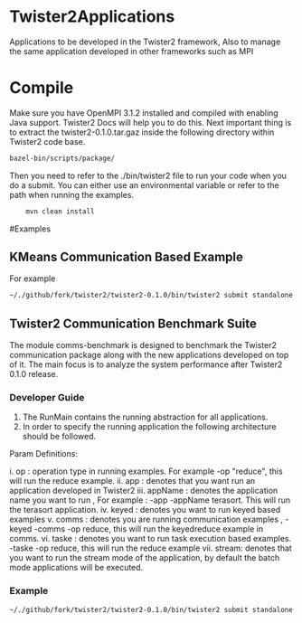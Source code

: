 # Twister2Applications
Applications to be developed in the Twister2 framework, Also to manage the same application developed in other frameworks such as MPI

# Compile

Make sure you have OpenMPI 3.1.2 installed and compiled with enabling Java support. 
Twister2 Docs will help you to do this. Next important thing is to extract the twister2-0.1.0.tar.gaz
inside the following directory within Twister2 code base. 

```bash
bazel-bin/scripts/package/

```

Then you need to refer to the ./bin/twister2 file to run your code when you do a submit. 
You can either use an environmental variable or refer to the path when running the examples. 



```bash
    mvn clean install
```

#Examples

## KMeans Communication Based Example

For example

```bash
~/./github/fork/twister2/twister2-0.1.0/bin/twister2 submit standalone jar twister2/kmeans/target/twister2-kmeans-1.0-SNAPSHOT-jar-with-dependencies.jar edu.iu.dsc.tws.apps.kmeans.Program -workers 4 -iter 2 -dim 2 -clusters 4 -pointsFile /home/vibhatha/sandbox/kmeans/input.txt -centersFile /home/vibhatha/sandbox/kmeans/centroids.txt  -points 100 -fname /home/vibhatha/sandbox/kmeans/output.txt -stages 4,4 -col 1 -size 4 -gap 1

```

## Twister2 Communication Benchmark Suite

The module comms-benchmark is designed to benchmark the Twister2 communication package along with the new applications developed on top of it. The main focus is to analyze the system performance after Twister2 0.1.0 release. 

### Developer Guide

1. The RunMain contains the running abstraction for all applications. 
2. In order to specify the running application the following architecture should be followed. 

Param Definitions:

i. op : operation type in running examples. For example -op "reduce", this will run the reduce example. 
ii. app : denotes that you want run an application developed in Twister2
iii. appName : denotes the application name you want to run , For example : -app -appName terasort. This will run the terasort application. 
iv. keyed : denotes you want to run keyed based examples
v. comms : denotes you are running communication examples , -keyed -comms -op reduce, this will run the keyedreduce example in comms.
vi. taske : denotes you want to run task execution based examples. -taske -op reduce, this will run the reduce example
vii. stream: denotes that you want to run the stream mode of the application, by default the batch mode applications will be executed.

### Example 

```bash
~/./github/fork/twister2/twister2-0.1.0/bin/twister2 submit standalone jar twister2/comms-benchmark/target/comms-benchmark-1.0.0-SNAPSHOT-jar-with-dependencies.jar edu.iu.dsc.RunMain -itr 200000 -parallelism 4 -size 300 -comms -op "partition" -stages 4,4 -verify 2>&1 | tee out.txt

```
